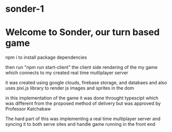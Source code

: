 # sonder-1
Welcome to Sonder, our turn based game
=================================================================================


npm i to install package dependencies

then run "npm run start-client" the client side rendering of the my game which connects to my created real time mutliplayer server

it was created using google clouds, firebase storage, and databaes
and also uses pixi.js library to render js images and sprites in the dom

in this implementation of the game it was done throught typescipt which was different from the proposed method of delivery but was approved by Professor Katchabaw

The hard part of this was implementing a real time multiplayer server and syncing it to both serve sites and handle game running in the front end

